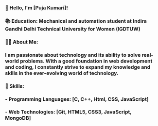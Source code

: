 ### 👋 Hello, I'm [Puja Kumari]!
### 📚 Education: Mechanical and automation student at Indira Gandhi Delhi Technical University for Women (IGDTUW)
### 👨‍💻 About Me:
### I am passionate about technology and its ability to solve real-world problems. With a good foundation in web development and coding, I constantly strive to expand my knowledge and skills in the ever-evolving world of technology.
### 🔧 Skills:
### - Programming Languages: [C, C++, Html, CSS, JavaScript]
### - Web Technologies: [Git, HTML5, CSS3, JavaScript, MongoDB]


<!--
**Pujak09/PujaK09** is a ✨ _special_ ✨ repository because its `README.md` (this file) appears on your GitHub profile.

Here are some ideas to get you started:

- 
- 🌱 I’m currently learning ...
- 👯 I’m looking to collaborate on ...
- 🤔 I’m looking for help with ...
- 💬 Ask me about ...
- 📫 How to reach me: ...
- 😄 Pronouns: ...
- ⚡ Fun fact: ...
-->
